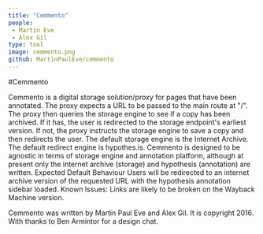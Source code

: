 ```yaml
---
title: "Cemmento"
people:
 - Martin Eve
 - Alex Gil
type: tool
image: cemmento.png
github: MartinPaulEve/cemmento
---
```


#Cemmento

Cemmento is a digital storage solution/proxy for pages that have been annotated. The proxy expects a URL to be passed to the main route at "/". The proxy then queries the storage engine to see if a copy has been archived. If it has, the user is redirected to the storage endpoint's earliest version. If not, the proxy instructs the storage engine to save a copy and then redirects the user. The default storage engine is the Internet Archive. The default redirect engine is hypothes.is. Cemmento is designed to be agnostic in terms of storage engine and annotation platform, although at present only the internet archive (storage) and hypothesis (annotation) are written. 
Expected Default Behaviour Users will be redirected to an internet archive version of the requested URL with the hypothesis annotation sidebar loaded.
Known Issues: Links are likely to be broken on the Wayback Machine version.

Cemmento was written by Martin Paul Eve and Alex Gil. It is copyright 2016. With thanks to Ben Armintor for a design chat.
